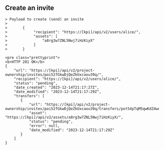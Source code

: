 ## Create an invite


    > Payload to create (send) an invite
    >
    >       {
    >            "recipient": "https://[kpi]/api/v2/users/alice/",
    >            "assets": [
    >                "a8rg3w7ZNL5Nwj7iHzKiyX"
    >            ]
    >       }

    <pre class="prettyprint">
    <b>HTTP 201 OK</b>
    {
        "url": "https://[kpi]/api/v2/project-ownership/invites/poi52fGkwDjQeZkUxcaou39q/",
        "recipient": "https://[kpi]/api/v2/users/alice/",
        "status": "pending",
        "date_created": "2023-12-14T21:17:27Z",
        "date_modified": "2023-12-14T21:17:29Z",
        "transfers": [
           {
               "url": "https://[kpi]/api/v2/project-ownership/invites/poi52fGkwDjQeZkUxcaou39q/transfers/pot54pTqM5qwKdZ4wnNdiwDY/",
               "asset": "https://[kpi]/api/v2/assets/a8rg3w7ZNL5Nwj7iHzKiyX/",
               "status": "pending",
               "error": null,
               "date_modified": "2023-12-14T21:17:29Z"
           }
        ]
    }
